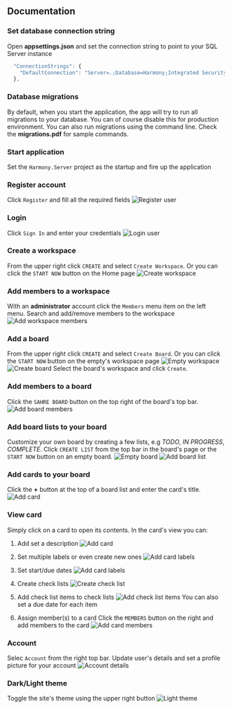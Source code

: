 ## Documentation

### Set database connection string
Open __appsettings.json__ and set the connection string to point to your SQL Server instance
```javascript
  "ConnectionStrings": {
    "DefaultConnection": "Server=.;Database=Harmony;Integrated Security=True;TrustServerCertificate=True"
  },
```

### Database migrations
By default, when you start the application, the app will try to run all migrations to your database. You can of course disable this for production environment. You can also run migrations using the command line. Check the __migrations.pdf__ for sample commands.

### Start application
Set the `Harmony.Server` project as the startup and fire up the application

### Register account

Click `Register` and fill all the required fields
![Register user](./images/harmony_register_user_22.png)

### Login
Click `Sign In` and enter your credentials
![Login user](./images/harmony_login_user_21.png)

### Create a workspace
From the upper right click `CREATE` and select `Create Workspace`. Or you can click the `START NOW` button on the Home page
![Create workspace](./images/harmony_create_workspace_2.png)

### Add members to a workspace
With an __administrator__ account click the `Members` menu item on the left menu. Search and add/remove members to the workspace
![Add workspace members](./images/harmony_workspace_add_member_19.png)


### Add a board
From the upper right click `CREATE` and select `Create Board`. Or you can click the `START NOW` button on the empty's workspace page
![Empty workspace](./images/harmony-empty-workspace_3.png)
![Create board](./images/harmony_create_board_4.png)
Select the board's workspace and click `Create`.

### Add members to a board
Click the `SAHRE BOARD` button on the top right of the board's top bar.
![Add board members](./images/harmony_share_board_10.png)

### Add board lists to your board
Customize your own board by creating a few lists, e.g _TODO_, _IN PROGRESS_, _COMPLETE_. Click `CREATE LIST` from the top bar in the board's page or the `START NOW` button on an empty board.
![Empty board](./images/harmony_empty_board_5.png)
![Add board list](./images/harmony_create_board_list_6.png)

### Add cards to your board
Click the __+__ button at the top of a board list and enter the card's title.
![Add card](./images/harmony_create_card_8.png)

### View card
Simply click on a card to open its contents. In the card's view you can:

1. Add set a description
![Add card](./images/harmony_view_card_13_dark.png)

2. Set multiple labels or even create new ones
![Add card labels](./images/harmony_card_set_labels_16.png)

3. Set start/due dates
![Add card labels](./images/harmony_card_add_start_due_dates_18.png)

4. Create check lists
![Create check list](./images/harmony_card_create_check_list_17.png)

5. Add check list items to check lists
![Add check list items](./images/harmony_create_check_list_item_23.png)
You can also set a due date for each item

6. Assign member(s) to a card
Click the `MEMBERS` button on the right and add members to the card
![Add card members](./images/harmony_card_assign_members_15.png)

### Account
Selec `Account` from the right top bar. Update user's details and set a profile picture for your account
![Account details](./images/harmony_account_profile_24.png)

### Dark/Light theme
Toggle the site's theme using the upper right button
![Light theme](./images/harmony_full_board_12_light.png)